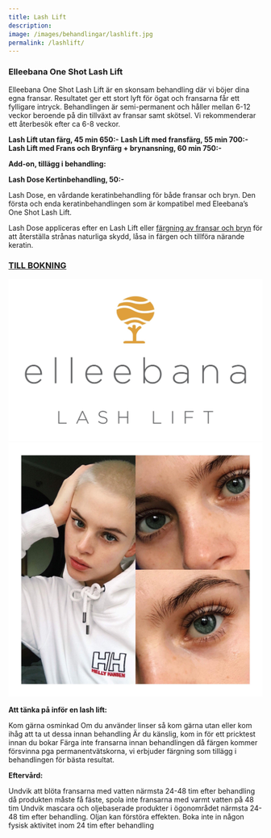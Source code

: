 ```yaml
---
title: Lash Lift
description:
image: /images/behandlingar/lashlift.jpg
permalink: /lashlift/
---
```


### Elleebana One Shot Lash Lift


Elleebana One Shot Lash Lift är en skonsam behandling där vi böjer dina egna fransar. Resultatet ger ett stort lyft för ögat och fransarna får ett fylligare intryck.
Behandlingen är semi-permanent och håller mellan 6-12 veckor beroende på din tillväxt av fransar samt skötsel. Vi rekommenderar ett återbesök efter ca 6-8 veckor.


**Lash Lift utan färg, 45 min 650:-**
**Lash Lift med fransfärg, 55 min 700:-**
**Lash Lift med Frans och Brynfärg + brynansning, 60 min 750:-**


**Add-on, tillägg i behandling:**

**Lash Dose Kertinbehandling, 50:-**

Lash Dose, en vårdande keratinbehandling för både fransar och bryn. Den första och enda keratinbehandlingen som är kompatibel med Eleebana’s One Shot Lash Lift.

Lash Dose appliceras efter en Lash Lift eller [färgning av fransar och bryn](https://pipershudvard.com/frans-bryn/) för att återställa strånas naturliga skydd, låsa in färgen och tillföra närande keratin.




### [TILL BOKNING](/bokning/)




![07609269-BBA3-44DB-8199-DA8DBB26070C](/images/arkivbilder/07609269-bba3-44db-8199-da8dbb26070c.jpeg)![3A5AD696-B589-47AF-BCE1-C8C000CA368E](/images/arkivbilder/3a5ad696-b589-47af-bce1-c8c000ca368e.jpeg)



**Att tänka på inför en lash lift:**

Kom gärna osminkad
Om du använder linser så kom gärna utan eller kom ihåg att ta ut dessa innan behandling
Är du känslig, kom in för ett pricktest innan du bokar
Färga inte fransarna innan behandlingen då färgen kommer försvinna pga permanentvätskorna, vi erbjuder färgning som tillägg i behandlingen för bästa resultat.

**Eftervård:**

Undvik att blöta fransarna med vatten närmsta 24-48 tim efter behandling då produkten måste få fäste, spola inte fransarna med varmt vatten på 48 tim
Undvik mascara och oljebaserade produkter i ögonområdet närmsta 24-48 tim efter behandling. Oljan kan förstöra effekten.
Boka inte in någon fysisk aktivitet inom 24 tim efter behandling
